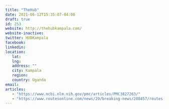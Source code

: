 ```yaml
---
title: "TheHub"
date: 2021-06-12T15:35:07-04:00
draft: true
id: 253
website: http://thehubkampala.com/
website-inactive: 
twitter: HUBKampala
facebook: 
linkedin: 
location: 
   lat: 
   lng: 
   address: ""
   city: Kampala
   region: 
   country: Uganda
email: 
articles:
   - "https://www.ncbi.nlm.nih.gov/pmc/articles/PMC3827263/"
   - "https://www.routesonline.com/news/29/breaking-news/208457/routes-africa-korongo-plans-link-to-uganda-following-fleet-growth/"
---
```


